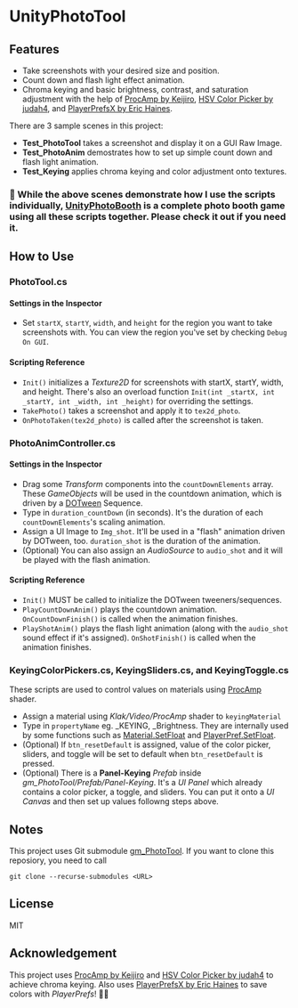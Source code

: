 # UnityPhotoTool

Features
---
- Take screenshots with your desired size and position.
- Count down and flash light effect animation.
- Chroma keying and basic brightness, contrast, and saturation adjustment with the help of [ProcAmp by Keijiro](https://github.com/keijiro/ProcAmp), [HSV Color Picker by judah4](https://github.com/judah4/HSV-Color-Picker-Unity), and [PlayerPrefsX by Eric Haines](http://wiki.unity3d.com/index.php/ArrayPrefs2#C.23_-_PlayerPrefsX.cs).

There are 3 sample scenes in this project:
- **Test_PhotoTool** takes a screenshot and display it on a GUI Raw Image.
- **Test_PhotoAnim** demostrates how to set up simple count down and flash light animation.
- **Test_Keying** applies chroma keying and color adjustment onto textures.
 
### 🌟 While the above scenes demonstrate how I use the scripts individually,  [UnityPhotoBooth](https://github.com/GimChuang/UnityPhotoBooth) is a complete photo booth game using all these scripts together. Please check it out if you need it.


How to Use
---
### PhotoTool.cs
#### Settings in the Inspector
- Set `startX`, `startY`, `width`, and `height` for the region you want to take screenshots with. You can view the region you've set by checking `Debug On GUI`.
#### Scripting Reference
- `Init()` initializes a *Texture2D* for screenshots with startX, startY, width, and height. There's also an overload function `Init(int _startX, int _startY, int _width, int _height)` for overriding the settings.
- `TakePhoto()` takes a screenshot and apply it to `tex2d_photo`.
- `OnPhotoTaken(tex2d_photo)` is called after the screenshot is taken.

### PhotoAnimController.cs
#### Settings in the Inspector
- Drag some *Transform* components into the  `countDownElements` array. These *GameObjects* will be used in the countdown animation, which is driven by a [DOTween](http://dotween.demigiant.com/) Sequence.
- Type in `duration_countDown` (in seconds). It's the duration of each `countDownElements`'s scaling animation.
- Assign a UI Image to `Img_shot`. It'll be used in a "flash" animation driven by DOTween, too. `duration_shot` is the duration of the animation.
- (Optional) You can also assign an *AudioSource* to `audio_shot` and it will be played with the flash animation.

#### Scripting Reference
- `Init()` MUST be called to initialize the DOTween tweeners/sequences.
- `PlayCountDownAnim()` plays the countdown animation. `OnCountDownFinish()` is called when the  animation finishes.
- `PlayShotAnim()` plays the flash light animation (along with the `audio_shot` sound effect if it's assigned). `OnShotFinish()` is called when the animation finishes.

### KeyingColorPickers.cs, KeyingSliders.cs, and KeyingToggle.cs

These scripts are used to control values on materials using  [ProcAmp](https://github.com/keijiro/ProcAmp) shader.

- Assign a material using *Klak/Video/ProcAmp* shader to `keyingMaterial`
- Type in `propertyName` eg. _KEYING, _Brightness. They are internally used by some functions such as  [Material.SetFloat](https://docs.unity3d.com/2018.2/Documentation/ScriptReference/Material.SetFloat.html) and [PlayerPref.SetFloat](https://docs.unity3d.com/2018.2/Documentation/ScriptReference/PlayerPrefs.SetFloat.html).
- (Optional) If `btn_resetDefault` is assigned, value of the color picker, sliders, and toggle will be set to default when `btn_resetDefault` is pressed.
- (Optional) There is a **Panel-Keying** *Prefab* inside *gm_PhotoTool/Prefab/Panel-Keying*. It's a *UI Panel* which already contains a color picker, a toggle, and sliders. You can put it onto a *UI Canvas* and then set up values followng steps above. 


Notes
---
This project uses Git submodule [gm_PhotoTool](https://github.com/GimChuang/gm_PhotoTool). If you want to clone this reposiory, you need to call
```
git clone --recurse-submodules <URL>
``` 


License
---
MIT


Acknowledgement
---
This project uses [ProcAmp by Keijiro](https://github.com/keijiro/ProcAmp) and [HSV Color Picker by judah4](https://github.com/judah4/HSV-Color-Picker-Unity) to achieve chroma keying. Also uses  [PlayerPrefsX by Eric Haines](http://wiki.unity3d.com/index.php/ArrayPrefs2#C.23_-_PlayerPrefsX.cs) to save colors with *PlayerPrefs*! 🙇‍♀️
